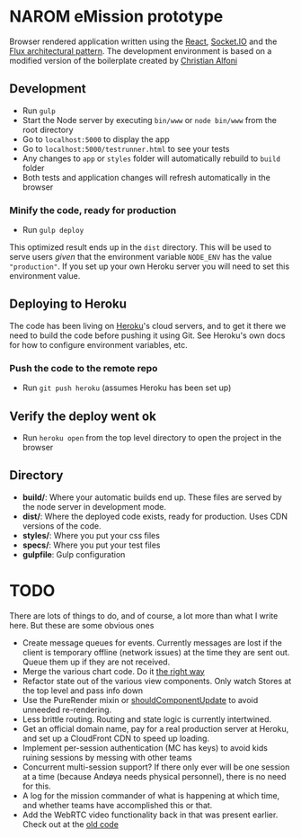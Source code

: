 # NAROM eMission prototype

Browser rendered application written using the [React](http://facebook.github.io/react/), [Socket.IO](http://socket.io/) and the [Flux architectural pattern](https://facebook.github.io/flux/). The development environment is based on a modified version of the boilerplate created by [Christian Alfoni](git@github.com:christianalfoni/react-app-boilerplate.git)

## Development
* Run `gulp`
* Start the Node server by executing `bin/www` or `node bin/www` from the root directory
* Go to `localhost:5000` to display the app
* Go to `localhost:5000/testrunner.html` to see your tests
* Any changes to `app` or `styles` folder will automatically rebuild to `build` folder
* Both tests and application changes will refresh automatically in the browser

### Minify the code, ready for production
* Run `gulp deploy`

This optimized result ends up in the `dist` directory. This will be used to serve users *given* that the
environment variable `NODE_ENV` has the value `"production"`. If you set up your own Heroku server you will need to set this environment value.

## Deploying to Heroku

The code has been living on [Heroku](http://herokuapp.com)'s cloud servers, and to get it there we need to
build the code before pushing it using Git. See Heroku's own docs for how to configure environment variables, etc.

### Push the code to the remote repo
* Run `git push heroku` (assumes Heroku has been set up)

## Verify the deploy went ok
* Run `heroku open` from the top level directory to open the project in the browser

## Directory
* **build/**: Where your automatic builds end up. These files are served by the node server in development mode.
* **dist/**: Where the deployed code exists, ready for production. Uses CDN versions of the code.
* **styles/**: Where you put your css files
* **specs/**: Where you put your test files
* **gulpfile**: Gulp configuration


# TODO
There are lots of things to do, and of course, a lot more than what I write here. But these are some obvious ones

- Create message queues for events. Currently messages are lost if the client is temporary offline (network issues) at the time they are sent out. Queue them up if they are not received.
- Merge the various chart code. Do it [the right way](http://nicolashery.com/integrating-d3js-visualizations-in-a-react-app)
- Refactor state out of the various view components. Only watch Stores at the top level and pass info down
- Use the PureRender mixin or [shouldComponentUpdate](https://facebook.github.io/react/docs/component-specs.html#updating-shouldcomponentupdate) to avoid unneeded re-rendering.
- Less brittle routing. Routing and state logic is currently intertwined.
- Get an official domain name, pay for a real production server at Heroku, and set up a CloudFront CDN to speed up loading.
- Implement per-session authentication (MC has keys) to avoid kids ruining sessions by messing with other teams
- Concurrent multi-session support? If there only ever will be one session at a time (because Andøya needs physical personnel), there is no need for this.
- A log for the mission commander of what is happening at which time, and whether teams have accomplished this or that.
- Add the WebRTC video functionality back in that was present earlier. Check out at the [old code](https://github.com/fatso83/Emissions/tree/12bccc3ab4a37c38c13f49f7b26bf6d311a2b2c8)
